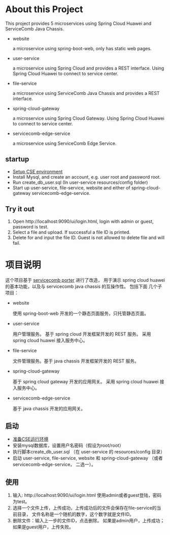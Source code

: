 # About this Project
This project provides 5 microservices using Spring Cloud Huawei and ServiceComb Java Chassis.

* website
  
  a microservice using spring-boot-web, only has static web pages.
  
* user-service
  
  a microservice using Spring Cloud and provides a REST interface.  Using Spring Cloud Huawei 
  to connect to service center.

* file-service

  a microservice using ServiceComb Java Chassis and provides a REST interface. 

* spring-cloud-gateway

  a microservice using Spring Cloud Gateway. Using Spring Cloud Huawei to connect to service center.

* servicecomb-edge-service
  
   a microservice using ServiceComb Edge Service.  


## startup
  * [Setup CSE environment](../CSE-ENV.md)
  * Install Mysql, and create an account, e.g. user root and password root.
  * Run create_db_user.sql (In user-service resources/config folder)
  * Start up user-service, file-service, website and either of spring-cloud-gateway 
   servicecomb-edge-service.
   
## Try it out

  1. Open http://localhost:9090/ui/login.html, login with admin or guest, password is test.
  2. Select a file and upload. If successful a file ID is printed.
  3. Delete for and input the file ID. Guest is not allowed to delete file and will fail. 
 
   
# 项目说明

这个项目基于 [servicecomb porter](https://docs.servicecomb.io/java-chassis/zh_CN/featured-topics/application-porter/)
进行了改造， 用于演示 spring cloud huawei 的基本功能，以及与 servicecomb java chassis 的互操作性。 包括下面
几个子项目：

* website
  
  使用 spring-boot-web 开发的一个静态页面服务，只托管静态页面。
  
* user-service
  
  用户管理服务。 基于 spring cloud 开发框架开发的 REST 服务。 采用 spring cloud huawei 接入服务中心。
  
* file-service

  文件管理服务。基于 java chassis 开发框架开发的 REST 服务。 
  
* spring-cloud-gateway

  基于 spring cloud gateway 开发的应用网关。 采用 spring cloud huawei 接入服务中心。
  
* servicecomb-edge-service

  基于 java chassis 开发的应用网关。 

## 启动

  * [准备CSE运行环境](../CSE-ENV_CN.md)
  * 安装mysql数据库，设置用户名密码（假设为root/root）
  * 执行脚本create_db_user.sql （在 user-service 的 resources/config 目录）
  * 启动 user-service, file-service, website 和 spring-cloud-gateway 
   （或者servicecomb-edge-service， 二选一）。

## 使用

  1. 输入: http://localhost:9090/ui/login.html 使用admin或者guest登陆，密码为test。
  2. 选择一个文件上传，上传成功，上传成功后的文件会保存在file-service的当前目录， 文件名称是一个随机的数字，这个数字就是文件ID。
  3. 删除文件：输入上一步的文件ID，点击删除。 如果是admin用户，上传成功；如果是guest用户，上传失败。
